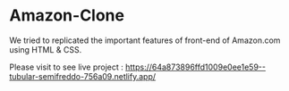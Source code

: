 # Amazon-Clone
We tried to replicated the important features of front-end of Amazon.com using HTML &amp; CSS.

Please visit to see live project :  https://64a873896ffd1009e0ee1e59--tubular-semifreddo-756a09.netlify.app/
